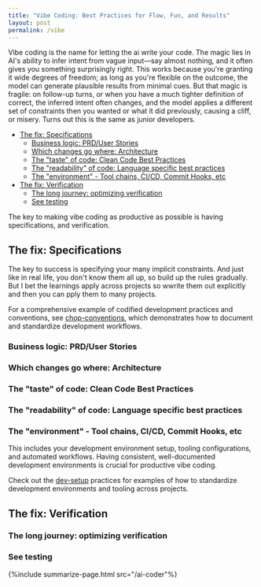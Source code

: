 ```yaml
---
title: "Vibe Coding: Best Practices for Flow, Fun, and Results"
layout: post
permalink: /vibe
---
```


Vibe coding is the name for letting the ai write your code. The magic lies in AI's ability to infer intent from vague input—say almost nothing, and it often gives you something surprisingly right. This works because you're granting it wide degrees of freedom; as long as you're flexible on the outcome, the model can generate plausible results from minimal cues. But that magic is fragile: on follow-up turns, or when you have a much tighter definition of correct, the inferred intent often changes, and the model applies a different set of constraints then you wanted or what it did previously, causing a cliff, or misery. Turns out this is the same as junior developers.

<!-- prettier-ignore-start -->
<!-- vim-markdown-toc-start -->

- [The fix: Specifications](#the-fix-specifications)
  - [Business logic: PRD/User Stories](#business-logic-prduser-stories)
  - [Which changes go where: Architecture](#which-changes-go-where-architecture)
  - [The "taste" of code: Clean Code Best Practices](#the-taste-of-code-clean-code-best-practices)
  - [The "readability" of code: Language specific best practices](#the-readability-of-code-language-specific-best-practices)
  - [The "environment" - Tool chains, CI/CD, Commit Hooks, etc](#the-environment---tool-chains-cicd-commit-hooks-etc)
- [The fix: Verification](#the-fix-verification)
  - [The long journey: optimizing verification](#the-long-journey-optimizing-verification)
  - [See testing](#see-testing)

<!-- vim-markdown-toc-end -->
<!-- prettier-ignore-end -->

The key to making vibe coding as productive as possible is having specifications, and verification.

## The fix: Specifications

The key to success is specifying your many implicit constraints. And just like in real life, you don't know them all up, so build up the rules gradually. But I bet the learnings apply across projects so wwrite them out explicitly and then you can pply them to many projects.

For a comprehensive example of codified development practices and conventions, see [chop-conventions](https://github.com/idvorkin/chop-conventions), which demonstrates how to document and standardize development workflows.

### Business logic: PRD/User Stories

### Which changes go where: Architecture

### The "taste" of code: Clean Code Best Practices

### The "readability" of code: Language specific best practices

### The "environment" - Tool chains, CI/CD, Commit Hooks, etc

This includes your development environment setup, tooling configurations, and automated workflows. Having consistent, well-documented development environments is crucial for productive vibe coding.

Check out the [dev-setup](https://github.com/idvorkin/chop-conventions/tree/main/dev-setup) practices for examples of how to standardize development environments and tooling across projects.

## The fix: Verification

### The long journey: optimizing verification

### See testing

{%include summarize-page.html src="/ai-coder"%}
